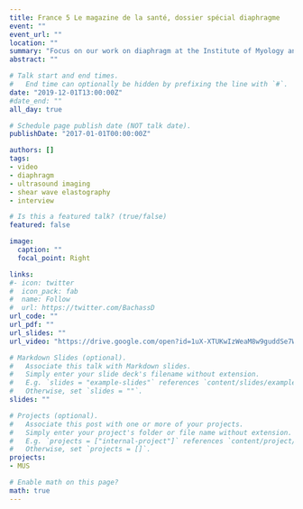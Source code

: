```yaml
---
title: France 5 Le magazine de la santé, dossier spécial diaphragme
event: ""
event_url: ""
location: ""
summary: "Focus on our work on diaphragm at the Institute of Myology and our collaboration with the intensive care unit (in French)"
abstract: ""

# Talk start and end times.
#   End time can optionally be hidden by prefixing the line with `#`.
date: "2019-12-01T13:00:00Z"
#date_end: ""
all_day: true

# Schedule page publish date (NOT talk date).
publishDate: "2017-01-01T00:00:00Z"

authors: []
tags:
- video
- diaphragm
- ultrasound imaging
- shear wave elastography
- interview

# Is this a featured talk? (true/false)
featured: false

image:
  caption: ""
  focal_point: Right

links:
#- icon: twitter
#  icon_pack: fab
#  name: Follow
#  url: https://twitter.com/BachassD
url_code: ""
url_pdf: ""
url_slides: ""
url_video: "https://drive.google.com/open?id=1uX-XTUKwIzWeaM8w9guddSe7WV5Hf8GL"

# Markdown Slides (optional).
#   Associate this talk with Markdown slides.
#   Simply enter your slide deck's filename without extension.
#   E.g. `slides = "example-slides"` references `content/slides/example-slides.md`.
#   Otherwise, set `slides = ""`.
slides: ""

# Projects (optional).
#   Associate this post with one or more of your projects.
#   Simply enter your project's folder or file name without extension.
#   E.g. `projects = ["internal-project"]` references `content/project/deep-learning/index.md`.
#   Otherwise, set `projects = []`.
projects:
- MUS

# Enable math on this page?
math: true
---
```

